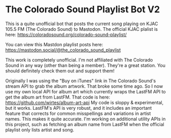# The Colorado Sound Playlist Bot V2

This is a quite unofficial bot that posts the current song playing on KJAC 105.5 FM (The Colorado Sound) to Mastodon. The official KJAC plalist is here: https://coloradosound.org/colorado-sound-playlist/ 

You can view this Mastdon playlist posts here: https://mastodon.social/@the_colorado_sound_playlist

This work is completely unofficial. I'm not affiliated with The Colorado Sound in any way (other than being a member). They're a great station. You should definitely check them out and support them!

Originally I was using the "Buy on iTunes" link in The Colorado Sound's stream API to grab the album artwork. That broke some time ago. So I now use my own local API for album art which currently wraps the LastFM API to get the album art from LastFM. That code is here: https://github.com/wirtes/album-art-api My code is sloppy & experimental, but it works. LastFM's API is very robust, and it includes an important feature that corrects for common misspellings and variations in artist names. This makes it quite accurate. I'm working on additional utility APIs in this project, such as fetching an album name from LastFM when the official playlist only lists artist and song. 
